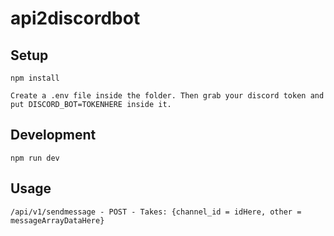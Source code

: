 # api2discordbot


## Setup

```
npm install

Create a .env file inside the folder. Then grab your discord token and put DISCORD_BOT=TOKENHERE inside it.
```



## Development

```
npm run dev
```

## Usage

```
/api/v1/sendmessage - POST - Takes: {channel_id = idHere, other = messageArrayDataHere}